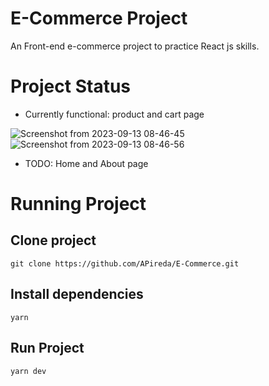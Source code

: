 # E-Commerce Project

An Front-end e-commerce project to practice React js skills.

# Project Status

- Currently functional: product and cart page

![Screenshot from 2023-09-13 08-46-45](https://github.com/APireda/E-Commerce/assets/142326410/27c7357a-ab8b-45b7-99e1-ee4af3a55461)
![Screenshot from 2023-09-13 08-46-56](https://github.com/APireda/E-Commerce/assets/142326410/0ecf47cc-358d-48e4-9ece-3d17f2a3d1ee)

- TODO: Home and About page

# Running Project

## Clone project
```
git clone https://github.com/APireda/E-Commerce.git
```

## Install dependencies
```
yarn
```

## Run Project
```
yarn dev
```
